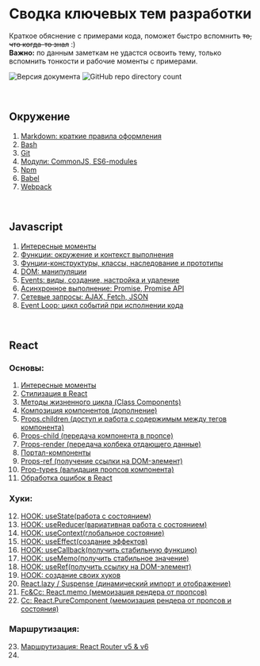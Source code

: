 # Сводка ключевых тем разработки
Краткое обяснение с примерами кода, поможет быстро вспомнить ~~то, что когда-то знал~~ :)  
__Важно:__ по данным заметкам не удастся освоить тему, только вспомнить тонкости и рабочие моменты с примерами.

![Версия документа](https://img.shields.io/badge/%D0%92%D0%B5%D1%80%D1%81%D0%B8%D1%8F-0.5-brightgreen)
![GitHub repo directory count](https://img.shields.io/github/directory-file-count/BR-NZ/synopsis?label=%D0%A0%D0%B0%D0%B7%D0%B4%D0%B5%D0%BB%D0%BE%D0%B2&type=dir)

<br>

## Окружение
1. [Markdown: краткие правила оформления](/Environment/Markdown:%20краткие%20правила%20оформления.md)
2. [Bash](/Environment/Bash.md)
3. [Git](/Environment/Git.md)
4. [Модули: CommonJS, ES6-modules](/Environment/Modules%20(ES6,%20CommonJS,%20Dynamic).md)
5. [Npm](/Environment/Npm.md)
6. [Babel](/Environment/Babel.md)
7. [Webpack](/Environment/Webpack.md)

<br>

## Javascript
1. [Интересные моменты](/JS/Commons.md)
2. [Функции: окружение и контекст выполнения](/JS/Functions%3A%20lexical%20environment%2C%20execution%20context.md)
3. [Фунции-конструктуры, классы, наследование и прототипы](/JS/Classes,%20Func-constructors,%20Prototype.md)
4. [DOM: манипуляции](/JS/)
5. [Events: виды, создание, настройка и удаление](/JS/)
6. [Асинхронное выполнение: Promise, Promise API](/JS/)
7. [Сетевые запросы: AJAX, Fetch, JSON](/JS/)
8. [Event Loop: цикл событий при исполнении кода](/JS/)

<br>

## React
### Основы: 
1. [Интересные моменты](/React/)
2. [Стилизация в React](/React/)
3. [Методы жизненного цикла (Class Components)](/React/)
4. [Композиция компонентов (дополнение)](/React/)
5. [Props.children (доступ и работа с содержимым между тегов компонента)](/React/)
6. [Props-child (передача компонента в пропсе)](/React/)
7. [Props-render (передача колбека отдающего данные)](/React/)
8. [Портал-компоненты](/React/)
9. [Props-ref (получение ссылки на DOM-элемент)](/React/)
10. [Prop-types (валидация пропсов компонента)](/React/)
11. [Обработка ошибок в React](/React/)
### Хуки:
12. [HOOK: useState(работа с состоянием)](/React/)
13. [HOOK: useReducer(вариативная работа с состоянием)](/React/)
14. [HOOK: useContext(глобальное состояние)](/React/)
15. [HOOK: useEffect(создание эффектов)](/React/)
16. [HOOK: useCallback(получить стабильную функцию)](/React/)
17. [HOOK: useMemo(получить стабильное значение)](/React/)
18. [HOOK: useRef(получить ссылку на DOM-элемент)](/React/)
19. [HOOK: создание своих хуков](/React/)
20. [React.lazy / Suspense (динамический импорт и отображение)](/React/)
21. [Fc&Cc: React.memo (мемоизация рендера от пропсов)](/React/)
22. [Cc: React.PureComponent (мемоизация рендера от пропсов и состояния)](/React/)
### Маршрутизация:
23. [Маршрутизация: React Router v5 & v6](/React/)
24. 
